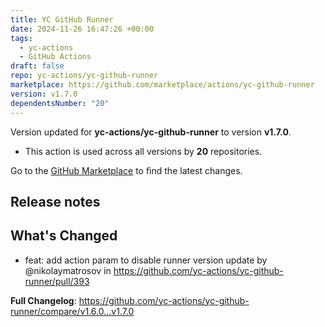 ```yaml
---
title: YC GitHub Runner
date: 2024-11-26 16:47:26 +00:00
tags:
  - yc-actions
  - GitHub Actions
draft: false
repo: yc-actions/yc-github-runner
marketplace: https://github.com/marketplace/actions/yc-github-runner
version: v1.7.0
dependentsNumber: "20"
---
```



Version updated for **yc-actions/yc-github-runner** to version **v1.7.0**.
- This action is used across all versions by **20** repositories.

Go to the [GitHub Marketplace](https://github.com/marketplace/actions/yc-github-runner) to find the latest changes.

## Release notes

## What's Changed

* feat: add action param to disable runner version update by @nikolaymatrosov in https://github.com/yc-actions/yc-github-runner/pull/393


**Full Changelog**: https://github.com/yc-actions/yc-github-runner/compare/v1.6.0...v1.7.0
